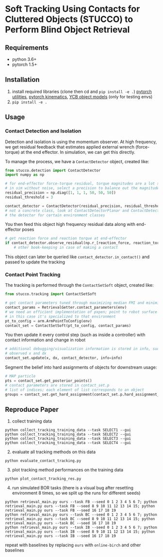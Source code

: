 # Soft Tracking Using Contacts for Cluttered Objects (STUCCO) to Perform Blind Object Retrieval
## Requirements
- python 3.6+
- pytorch 1.5+

## Installation
1. install required libraries (clone then cd and `pip install -e .`)
[pytorch utilities](https://github.com/UM-ARM-Lab/arm_pytorch_utilities),
[pytorch kinematics](https://github.com/UM-ARM-Lab/pytorch_kinematics),
[YCB object models](https://github.com/eleramp/pybullet-object-models) (only for testing envs)
2. `pip install -e .`

## Usage

[comment]: <> (The method is split into contact detection and isolation, and tracking.)

### Contact Detection and Isolation
Detection and isolation is using the momentum observer. At high frequency, we get residual feedback
that estimates applied external wrench (force-torque) at the end effector. In simulation, we can
get this directly.

To manage the process, we have a `ContactDetector` object, created like:
```python
from stucco.detection import ContactDetector
import numpy as np

# for end-effector force-torque residual, torque magnitudes are a lot smaller
# in sim without noise, select a precision to balance out the magnitudes
residual_precision = np.diag([1, 1, 1, 50, 50, 50])
residual_threshold = 3

contact_detector = ContactDetector(residual_precision, residual_threshold)
# not a concrete class, look at ContactDetectorPlanar and ContactDetectorPlanarPybulletGripper for how to implement
# the detector for certain environment classes
```
You then feed this object high frequency residual data along with end-effector poses
```python
# get reaction force and reaction torque at end-effector 
if contact_detector.observe_residual(np.r_[reaction_force, reaction_torque], pose):
    # other book-keeping in case of making a contact
```
This object can later be queried like `contact_detector.in_contact()` and passed to update the tracking

### Contact Point Tracking
The tracking is performed through the `ContactSetSoft` object, created like:
```python
from stucco.tracking import ContactSetSoft

# get contact parameters tuned through maximizing median FMI and minimizing median contact error on a training set
contact_params = RetrievalGetter.contact_parameters(env)
# we need an efficient implementation of pxpen; point to robot surface distance at a certain configuration
# in this case it's specialized to that environment
pt_to_config = arm.ArmPointToConfig(env)
contact_set = ContactSetSoft(pt_to_config, contact_params)
```

You then update it every control step (such as inside a controller) with contact information and change in robot
```python
# additional debugging/visualization information is stored in info, such as control and ground truth object poses
# observed x and dx 
contact_set.update(x, dx, contact_detector, info=info)
```

Segment the belief into hard assignments of objects for downstream usage:
```python
# MAP particle
pts = contact_set.get_posterior_points()
# contact parameters are stored in contact_set.p
# list of indices; each element of list corresponds to an object
groups = contact_set.get_hard_assignment(contact_set.p.hard_assignment_threshold)
```

## Reproduce Paper
1. collect training data
```shell
python collect_tracking_training_data --task SELECT1 --gui
python collect_tracking_training_data --task SELECT2 --gui
python collect_tracking_training_data --task SELECT3 --gui
python collect_tracking_training_data --task SELECT4 --gui
```
2. evaluate all tracking methods on this data
```shell
python evaluate_contact_tracking.py
```
3. plot tracking method performances on the training data
```shell
python plot_contact_tracking_res.py
```
4. run simulated BOR tasks (there is a visual bug after resetting environment 8 times, so we split up the runs for different seeds)
```shell
python retrieval_main.py ours --task FB --seed 0 1 2 3 4 5 6 7; python retrieval_main.py ours --task FB --seed 8 9 10 11 12 13 14 15; python retrieval_main.py ours --task FB --seed 16 17 18 19
python retrieval_main.py ours --task BC --seed 0 1 2 3 4 5 6 7; python retrieval_main.py ours --task BC --seed 8 9 10 11 12 13 14 15; python retrieval_main.py ours --task BC --seed 16 17 18 19
python retrieval_main.py ours --task IB --seed 0 1 2 3 4 5 6 7; python retrieval_main.py ours --task IB --seed 8 9 10 11 12 13 14 15; python retrieval_main.py ours --task IB --seed 16 17 18 19
```
repeat with baselines by replacing `ours` with `online-birch` and other baselines
